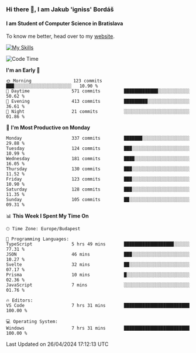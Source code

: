 ### Hi there 👋, I am Jakub 'igniss' Bordáš

#### I am Student of Computer Science in Bratislava
To know me better, head over to my [website](https://bordas.sk).

[![My Skills](https://skillicons.dev/icons?i=js,html,css,figma,svelte,java,kotlin,python,postgresql,typescript,nest,nodejs)](https://bordas.sk)


<!--START_SECTION:waka-->
![Code Time](http://img.shields.io/badge/Code%20Time-1%2C475%20hrs%2043%20mins-blue)

**I'm an Early 🐤** 

```text
🌞 Morning                123 commits         ███░░░░░░░░░░░░░░░░░░░░░░   10.90 % 
🌆 Daytime                571 commits         █████████████░░░░░░░░░░░░   50.62 % 
🌃 Evening                413 commits         █████████░░░░░░░░░░░░░░░░   36.61 % 
🌙 Night                  21 commits          ░░░░░░░░░░░░░░░░░░░░░░░░░   01.86 % 
```
📅 **I'm Most Productive on Monday** 

```text
Monday                   337 commits         ███████░░░░░░░░░░░░░░░░░░   29.88 % 
Tuesday                  124 commits         ███░░░░░░░░░░░░░░░░░░░░░░   10.99 % 
Wednesday                181 commits         ████░░░░░░░░░░░░░░░░░░░░░   16.05 % 
Thursday                 130 commits         ███░░░░░░░░░░░░░░░░░░░░░░   11.52 % 
Friday                   123 commits         ███░░░░░░░░░░░░░░░░░░░░░░   10.90 % 
Saturday                 128 commits         ███░░░░░░░░░░░░░░░░░░░░░░   11.35 % 
Sunday                   105 commits         ██░░░░░░░░░░░░░░░░░░░░░░░   09.31 % 
```


📊 **This Week I Spent My Time On** 

```text
🕑︎ Time Zone: Europe/Budapest

💬 Programming Languages: 
TypeScript               5 hrs 49 mins       ███████████████████░░░░░░   77.31 % 
JSON                     46 mins             ███░░░░░░░░░░░░░░░░░░░░░░   10.27 % 
Svelte                   32 mins             ██░░░░░░░░░░░░░░░░░░░░░░░   07.17 % 
Prisma                   10 mins             █░░░░░░░░░░░░░░░░░░░░░░░░   02.36 % 
JavaScript               7 mins              ░░░░░░░░░░░░░░░░░░░░░░░░░   01.76 % 

🔥 Editors: 
VS Code                  7 hrs 31 mins       █████████████████████████   100.00 % 

💻 Operating System: 
Windows                  7 hrs 31 mins       █████████████████████████   100.00 % 
```


 Last Updated on 26/04/2024 17:12:13 UTC
<!--END_SECTION:waka-->
